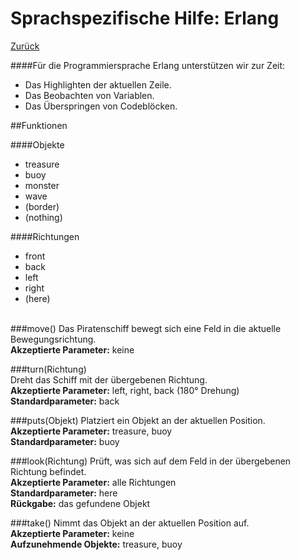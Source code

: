 # Sprachspezifische Hilfe: Erlang
[Zurück](index "Hilfe")

####Für die Programmiersprache Erlang unterstützen wir zur Zeit:  
-  Das Highlighten der aktuellen Zeile.  
-  Das Beobachten von Variablen.  
-  Das Überspringen von Codeblöcken.  

##Funktionen

####Objekte
* treasure
* buoy
* monster
* wave
* (border)  
* (nothing)

####Richtungen
* front
* back
* left
* right
* (here)
<br><br>

###move()
Das Piratenschiff bewegt sich eine Feld in die aktuelle Bewegungsrichtung.  
**Akzeptierte Parameter:**  keine  

###turn(Richtung)  
Dreht das Schiff mit der übergebenen Richtung.  
**Akzeptierte Parameter:** left, right, back (180° Drehung)  
**Standardparameter:** back  

###puts(Objekt)
Platziert ein Objekt an der aktuellen Position.  
**Akzeptierte Parameter:** treasure, buoy  
**Standardparameter:** buoy  

###look(Richtung)
Prüft, was sich auf dem Feld in der übergebenen Richtung befindet.  
**Akzeptierte Parameter:** alle Richtungen  
**Standardparameter:** here  
**Rückgabe:** das gefundene Objekt 

###take()
Nimmt das Objekt an der aktuellen Position auf.  
**Akzeptierte Parameter:** keine  
**Aufzunehmende Objekte:** treasure, buoy    




